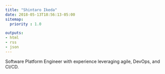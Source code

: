 ```yaml
---
title: "Shintaro Ikeda"
date: 2018-05-13T18:56:13-05:00
sitemap:
  priority : 1.0

outputs:
- html
- rss
- json
---
```

<p>Software Platform Engineer with experience leveraging agile, DevOps, and CI/CD.</p>
